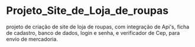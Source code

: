 # Projeto_Site_de_Loja_de_roupas
projeto de criação de site de loja de roupas, com integração de Api's, ficha de cadastro, banco de dados, login e senha, e verificador de Cep, para envio de mercadoria.
